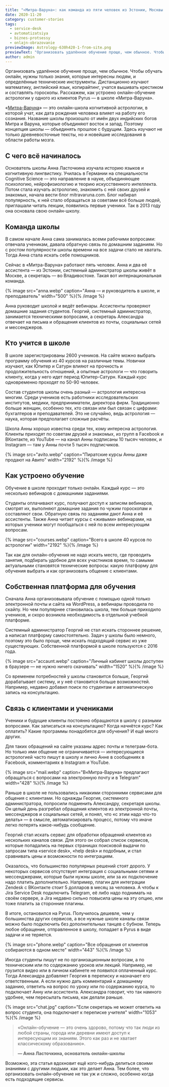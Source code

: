 ```yaml
---
title: "«Митра-Варуна»: как команда из пяти человек из Эстонии, Москвы и Владивостока обучает  онлайн 2 600 студентов"
date: 2020-11-20
category: customer-stories
tags:
  - service-desk
  - avtomatizatsiya
  - biznes-protsessy
  - onlajn-obrazovanie
previewImage: Astrology-630h420-1-from-site.png
previewText: "Организовать удалённое обучение проще, чем обычное. Чтобы обучать онлайн, нужны только знания, которые интересны людям, и определённые технические инструменты. Дистанционно изучают математику, английский язык, копирайтинг, учатся вышивать крестиком и составлять гороскопы. Расскажем, как устроено онлайн-обучение астрологии у одного из клиентов Pyrus — в школе «Митра-Варуна»."
author: admin
---
```

Организовать удалённое обучение проще, чем обычное. Чтобы обучать онлайн, нужны только знания, которые интересны людям, и определённые технические инструменты. Дистанционно изучают математику, английский язык, копирайтинг, учатся вышивать крестиком и составлять гороскопы. Расскажем, как устроено онлайн-обучение астрологии у одного из клиентов Pyrus — в школе «Митра-Варуна».

«[Митра-Варуна](https://mv-school.com/)» — это онлайн-школа когнитивной астрологии, в которой учат, как дата рождения человека влияет на работу его сознания. Название школы произошло от имён двух индийских богов Митра и Варуна, которые объединяют восток и запад. Поэтому концепция школы — объединять прошлое с будущим. Здесь изучают не только древневосточные тексты, но и новейшие исследования в области работы мозга.

## **С чего всё начиналось**

Основатель школы Анна Ласточкина изучала историю языков и когнитивную лингвистику. Училась в Германии на специальности Cognitive Science — это направление в науке, объединяющее психологию, нейрофизиологию и теорию искусственного интеллекта. Потом стала изучать астрологию, знакомить с ней своих друзей и знакомых, начала вести блог mitravaruna.com. Блог набирал популярность, к ней стало обращаться за советами всё больше людей, приглашали читать лекции, появились первые ученики. Так в 2013 году она основала свою онлайн-школу.

## **Команда школы**

В самом начале Анна сама занималась всеми рабочими вопросами: отвечала ученикам, давала обратную связь по домашним заданиям. Но с ростом популярности школы времени на все задачи стало не хватать. Тогда Анна стала искать себе помощников.

Сейчас в «Митра-Варуна» работают пять человек. Анна и два её ассистента — из Эстонии, системный администратор школы живёт в Москве, а секретарь — во Владивостоке. Такая вот интернациональная команда.

{% image src="anna.webp" caption="Анна — и руководитель в школе, и преподаватель" width="500" %}{% /image %}

Анна руководит школой и ведёт вебинары. Ассистенты проверяют домашние задания студентов. Георгий, системный администратор, занимается техническими вопросами, а секретарь Александра отвечает на письма и обращения клиентов из почты, социальных сетей и мессенджеров.

## **Кто учится в школе**

В школе зарегистрированы 2600 учеников. На сайте можно выбрать программу обучения из 40 курсов на различные темы. Новички изучают, как Юпитер и Сатурн влияют на прочность и продолжительность отношений, а опытные астрологи — что говорить клиенту, когда у него идет период Юпитер-Сатурн. Каждый курс одновременно проходят по 50-90 человек.

Состав студентов школы очень разный — астрология интересна многим. Среди учеников есть работники исследовательских институтов, медики, предприниматели, директора фирм. Традиционно больше женщин, особенно тех, кто связан или был связан с цифрами: бухгалтеров и преподавателей. Это не случайно, ведь астрология — наука, которая предполагает сложные расчёты.

Школа Анны хорошо известна среди тех, кому интересна астрология. Клиенты приходят по советам друзей и знакомых, из групп в Facebook и ВКонтакте, из YouTube — на канал Анны подписаны 10 тысяч человек, и Instagram — там у Анны почти 5 тысяч подписчиков.

{% image src="avito.webp" caption="Пиратские курсы Анны даже продают на Авито" width="2192" %}{% /image %}

## **Как устроено обучение**

Обучение в школе проходит только онлайн. Каждый курс — это несколько вебинаров с домашними заданиями. 

Студенты оплачивают курс, получают доступ к записям вебинаров, смотрят их, выполняют домашние задания по чужим гороскопам и составляют свои. Обратную связь по заданиям дают Анна и её ассистенты. Также Анна читает курсы с «живыми» вебинарами, на которых ученики могут пообщаться с ней по всем интересующим вопросам.

{% image src="courses.webp" caption="Всего в школе 40 курсов по астрологии" width="2192" %}{% /image %}

Так как для онлайн-обучения не надо искать место, где проводить занятия, подбирать удобное для всех участников время, то самыми актуальными становятся технические вопросы: какую платформу для обучения выбрать и как организовать общение с клиентами.

## **Собственная платформа для обучения**

Сначала Анна организовывала обучение с помощью одной только электронной почты и сайта на WordPress, а вебинары проводила по скайпу. Но чем популярнее становилась школа, тем больше приходило учеников, и скоро возникла необходимость в отдельной учебной платформе. 

Системный администратор Георгий не стал искать стороннее решение, а написал платформу самостоятельно. Задач у школы было немного, поэтому это было проще, чем искать подходящий сервис из уже существующих. Собственной платформой в школе пользуются с 2016 года.

{% image src="accaunt.webp" caption="Личный кабинет школы доступен в браузере — не нужно ничего скачивать" width="1520" %}{% /image %}

Со временем потребностей у школы становится больше, Георгий дорабатывает систему, и у неё становится больше возможностей. Например, недавно добавил поиск по студентам и автоматическую запись на консультацию.

## **Связь с клиентами и учениками**

Ученики и будущие клиенты постоянно обращаются в школу с разными вопросами. Как записаться на консультацию? Когда начнётся курс? Как оплатить? Какие программы понадобятся для обучения? И ещё много других. 

Для таких обращений на сайте указаны адрес почты и телеграм-бота. Но только ими общение не ограничивается — интересующиеся астрологией часто пишут в школу и лично Анне в сообщениях в Facebook, комментариях в Instagram и YouTube. 

{% image src="mail.webp" caption="В«Митра-Варуна» предлагают обращаться с вопросами на электронную почту и в Telegram" width="428" %}{% /image %}

Раньше в школе не пользовались никакими сторонними сервисами для общения с клиентами. Но однажды Георгия, системного администратора, попросили подменить Александру, секретаря школы. Он целый день разгребал обращения клиентов из электронной почты, мессенджеров и социальных сетей, и понял, что «с этим надо что-то делать» — в смысле, автоматизировать процесс, потому что иначе легко потерять какое-нибудь сообщение. 

Георгий стал искать сервис для обработки обращений клиентов из нескольких каналов связи. Для этого он собрал список сервисов, которые попадались на первых страницах поисковой выдачи по запросам типа «service desk», «help desk» и подобным, и стал сравнивать цены и возможности по интеграциям.

Оказалось, что большинство популярных решений стоят дорого. У некоторых сервисов отсутствует интеграция с социальными сетями и мессенджерами, которые были нужны школе, или за их подключение надо платить дополнительно. Например, плагин для интеграции Zendesk с ВКонтакте стоит 5 долларов в месяц за человека. А чтобы к Jira Service Desk подключить Telegram, её либо надо поднимать на своём сервере, а Jira недавно сильно повысила цены на эту опцию, или тоже платить за сторонние плагины. 

В итоге, остановился на Pyrus. Получилось дешевле, чем у большинства других сервисов, а все нужные школе каналы связи можно было подключить без дополнительных танцев с бубном. Теперь любое обращение, отправленное в школу, попадает в Pyrus в виде задачи и не теряется.

{% image src="phone.webp" caption="Все обращения от клиентов собираются в одном месте" width="443" %}{% /image %}

Иногда студенты пишут не по организационным вопросам, а по техническим или по содержанию уроков или лекций. Например, не грузится видео или в личном кабинете не появился оплаченный курс. Тогда Александра добавляет Георгия в переписку и назначает его ответственным. А если нужно дать комментарий к домашнему заданию, ответить на вопрос по уроку или по содержанию курса, то подключает Анну или ассистента. Александра говорит, что так намного удобнее, чем пересылать письма, как делали раньше.

{% image src="chat.jpg" caption="Если секретарь не может ответить на вопрос студента, она подключает к переписке учителя" width="1053" %}{% /image %}

> «Онлайн-обучение — это очень здорово, потому что так люди из любой страны, города или деревни имеют доступ к интересующим их знаниям. Этого как раз и не хватает классическому образованию».
>
> **— Анна Ласточкина, основатель онлайн-школы**

Возможно, эта статья вдохновит ещё кого-нибудь делиться своими знаниями с другими людьми, как это делает Анна. Тем более, что организовать онлайн-обучение не так уж и сложно, особенно когда есть подходящие сервисы.